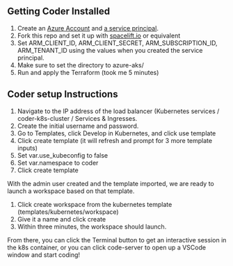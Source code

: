 ## Getting Coder Installed

1. Create an [Azure Account](https://portal.azure.com/) and [a service principal](https://docs.spacelift.io/integrations/cloud-providers/azure#create-a-service-principal).
2. Fork this repo and set it up with [spacelift.io](https://spacelift.io/) or equivalent
3. Set ARM_CLIENT_ID, ARM_CLIENT_SECRET, ARM_SUBSCRIPTION_ID, ARM_TENANT_ID using the values when you created the service principal.
4. Make sure to set the directory to azure-aks/
4. Run and apply the Terraform (took me 5 minutes)

## Coder setup Instructions

1. Navigate to the IP address of the load balancer (Kubernetes services / coder-k8s-cluster / Services & Ingresses.
2. Create the initial username and password.
3. Go to Templates, click Develop in Kubernetes, and click use template
4. Click create template (it will refresh and prompt for 3 more template inputs)
5. Set var.use_kubeconfig to false 
6. Set var.namespace to coder
6. Click create template

With the admin user created and the template imported, we are ready to launch a workspace based on that template.

1. Click create workspace from the kubernetes template (templates/kubernetes/workspace)
2. Give it a name and click create
3. Within three minutes, the workspace should launch.

From there, you can click the Terminal button to get an interactive session in the k8s container, or you can click code-server to open up a VSCode window and start coding!
